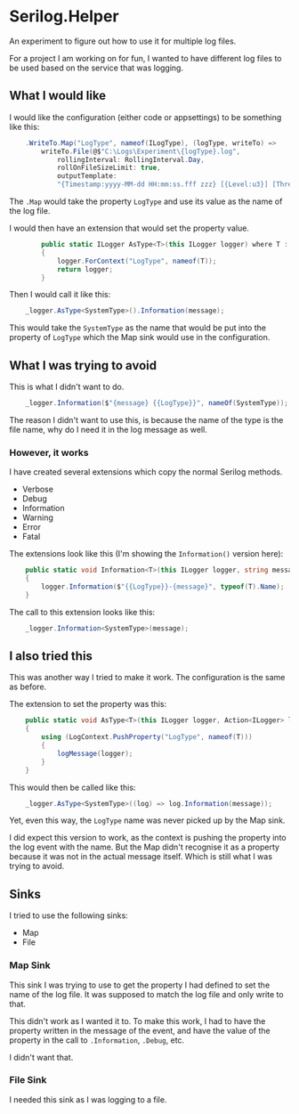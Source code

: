 # Serilog.Helper

An experiment to figure out how to use it for multiple log files.

For a project I am working on for fun, I wanted to have different log files to be used based on the service that was logging.

## What I would like

I would like the configuration (either code or appsettings) to be something like this:

```csharp
    .WriteTo.Map("LogType", nameof(ILogType), (logType, writeTo) =>
        writeTo.File(@$"C:\Logs\Experiment\{logType}.log",
            rollingInterval: RollingInterval.Day,
            rollOnFileSizeLimit: true,
            outputTemplate:
            "{Timestamp:yyyy-MM-dd HH:mm:ss.fff zzz} [{Level:u3}] [Thread:({ThreadId:D3})] Message: {Message}{NewLine}{Exception}"))
```

The `.Map` would take the property `LogType` and use its value as the name of the log file.

I would then have an extension that would set the property value.

```csharp
        public static ILogger AsType<T>(this ILogger logger) where T : ILogType
        {
            logger.ForContext("LogType", nameof(T));
            return logger;
        }
```

Then I would call it like this:

```csharp
    _logger.AsType<SystemType>().Information(message);
```

This would take the `SystemType` as the name that would be put into the property of `LogType` which the Map sink would use in the configuration.

## What I was trying to avoid

This is what I didn't want to do.

```csharp
    _logger.Information($"{message} {{LogType}}", nameOf(SystemType));
```

The reason I didn't want to use this, is because the name of the type is the file name, why do I need it in the log message as well.

### However, it works

I have created several extensions which copy the normal Serilog methods.

* Verbose
* Debug
* Information
* Warning
* Error
* Fatal

The extensions look like this (I'm showing the `Information()` version here):

```csharp
    public static void Information<T>(this ILogger logger, string message) where T : ILogType
    {
        logger.Information($"{{LogType}}-{message}", typeof(T).Name);
    }
```

The call to this extension looks like this:

```csharp
    _logger.Information<SystemType>(message);
```

## I also tried this

This was another way I tried to make it work.  The configuration is the same as before.

The extension to set the property was this:

```csharp
    public static void AsType<T>(this ILogger logger, Action<ILogger> logMessage) where T : ILogType
    {
        using (LogContext.PushProperty("LogType", nameof(T)))
        {
            logMessage(logger);
        }
    }
```

This would then be called like this:

```csharp
    _logger.AsType<SystemType>((log) => log.Information(message));
```

Yet, even this way, the `LogType` name was never picked up by the Map sink.

I did expect this version to work, as the context is pushing the property into the log event with the name.  But the Map didn't recognise it as a property because it was not in the actual message itself.  Which is still what I was trying to avoid.

## Sinks

I tried to use the following sinks:

* Map
* File

### Map Sink

This sink I was trying to use to get the property I had defined to set the name of the log file.  It was supposed to match the log file and only write to that.

This didn't work as I wanted it to.  To make this work, I had to have the property written in the message of the event, and have the value of the property in the call to `.Information`, `.Debug`, etc.

I didn't want that.

### File Sink

I needed this sink as I was logging to a file.

